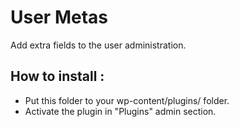 User Metas
=================

Add extra fields to the user administration.

How to install :
---

* Put this folder to your wp-content/plugins/ folder.
* Activate the plugin in "Plugins" admin section.
